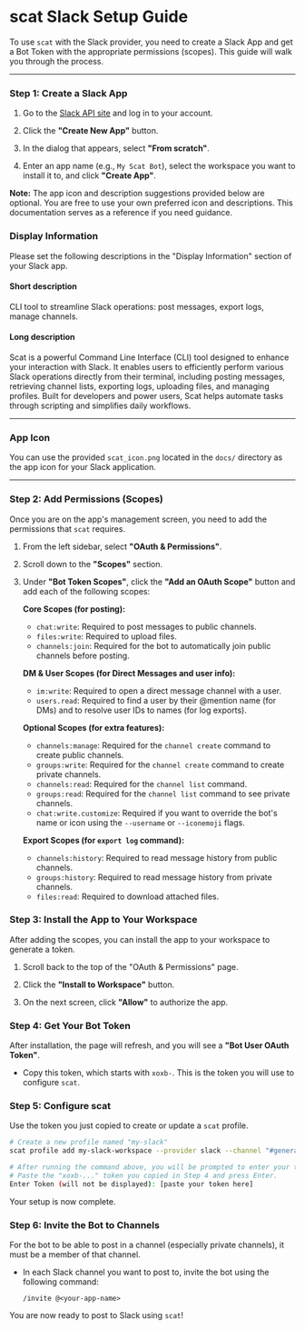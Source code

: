 # scat Slack Setup Guide

To use `scat` with the Slack provider, you need to create a Slack App and get a Bot Token with the appropriate permissions (scopes). This guide will walk you through the process.

---

### Step 1: Create a Slack App

1.  Go to the [Slack API site](https://api.slack.com/apps) and log in to your account.

2.  Click the **"Create New App"** button.

3.  In the dialog that appears, select **"From scratch"**.

4.  Enter an app name (e.g., `My Scat Bot`), select the workspace you want to install it to, and click **"Create App"**.

**Note:** The app icon and description suggestions provided below are optional. You are free to use your own preferred icon and descriptions. This documentation serves as a reference if you need guidance.

### Display Information

Please set the following descriptions in the "Display Information" section of your Slack app.

#### Short description

CLI tool to streamline Slack operations: post messages, export logs, manage channels.

#### Long description

Scat is a powerful Command Line Interface (CLI) tool designed to enhance your interaction with Slack. It enables users to efficiently perform various Slack operations directly from their terminal, including posting messages, retrieving channel lists, exporting logs, uploading files, and managing profiles. Built for developers and power users, Scat helps automate tasks through scripting and simplifies daily workflows.

---

### App Icon

You can use the provided `scat_icon.png` located in the `docs/` directory as the app icon for your Slack application.

---

### Step 2: Add Permissions (Scopes)

Once you are on the app's management screen, you need to add the permissions that `scat` requires.

1.  From the left sidebar, select **"OAuth & Permissions"**.

2.  Scroll down to the **"Scopes"** section.

3.  Under **"Bot Token Scopes"**, click the **"Add an OAuth Scope"** button and add each of the following scopes:

    **Core Scopes (for posting):**
    *   `chat:write`: Required to post messages to public channels.
    *   `files:write`: Required to upload files.
    *   `channels:join`: Required for the bot to automatically join public channels before posting.

    **DM & User Scopes (for Direct Messages and user info):**
    *   `im:write`: Required to open a direct message channel with a user.
    *   `users.read`: Required to find a user by their @mention name (for DMs) and to resolve user IDs to names (for log exports).

    **Optional Scopes (for extra features):**
    *   `channels:manage`: Required for the `channel create` command to create public channels.
    *   `groups:write`: Required for the `channel create` command to create private channels.
    *   `channels:read`: Required for the `channel list` command.
    *   `groups:read`: Required for the `channel list` command to see private channels.
    *   `chat:write.customize`: Required if you want to override the bot's name or icon using the `--username` or `--iconemoji` flags.

    **Export Scopes (for `export log` command):**
    *   `channels:history`: Required to read message history from public channels.
    *   `groups:history`: Required to read message history from private channels.
    *   `files:read`: Required to download attached files.

### Step 3: Install the App to Your Workspace

After adding the scopes, you can install the app to your workspace to generate a token.

1.  Scroll back to the top of the "OAuth & Permissions" page.

2.  Click the **"Install to Workspace"** button.

3.  On the next screen, click **"Allow"** to authorize the app.

### Step 4: Get Your Bot Token

After installation, the page will refresh, and you will see a **"Bot User OAuth Token"**.

*   Copy this token, which starts with `xoxb-`. This is the token you will use to configure `scat`.

### Step 5: Configure scat

Use the token you just copied to create or update a `scat` profile.

```bash
# Create a new profile named "my-slack"
scat profile add my-slack-workspace --provider slack --channel "#general"

# After running the command above, you will be prompted to enter your token.
# Paste the "xoxb-..." token you copied in Step 4 and press Enter.
Enter Token (will not be displayed): [paste your token here]
```

Your setup is now complete.

### Step 6: Invite the Bot to Channels

For the bot to be able to post in a channel (especially private channels), it must be a member of that channel.

*   In each Slack channel you want to post to, invite the bot using the following command:

    ```
    /invite @<your-app-name>
    ```

You are now ready to post to Slack using `scat`!
